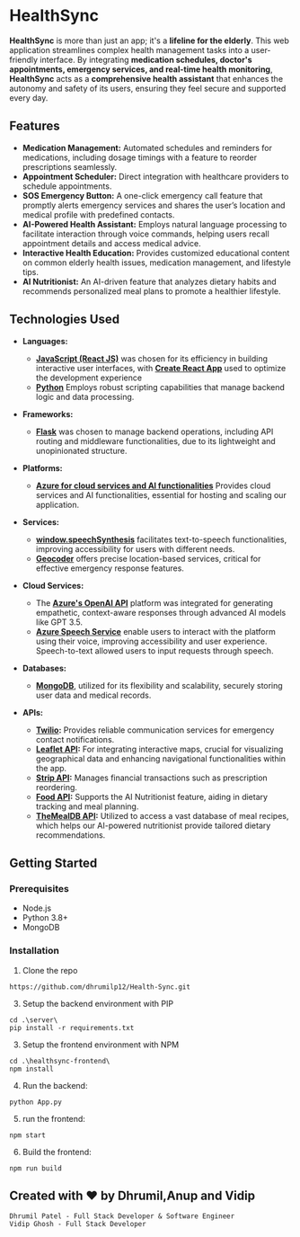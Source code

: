 


# HealthSync
**HealthSync** is more than just an app; it's a **lifeline for the elderly**. This web application streamlines complex health management tasks into a user-friendly interface. By integrating **medication schedules, doctor's appointments, emergency services, and real-time health monitoring**, **HealthSync** acts as a **comprehensive health assistant** that enhances the autonomy and safety of its users, ensuring they feel secure and supported every day.

## Features

- **Medication Management:** Automated schedules and reminders for medications, including dosage timings with a feature to reorder prescriptions seamlessly.
- **Appointment Scheduler:** Direct integration with healthcare providers to schedule appointments.
- **SOS Emergency Button:** A one-click emergency call feature that promptly alerts emergency services and shares the user’s location and medical profile with predefined contacts.
- **AI-Powered Health Assistant:** Employs natural language processing to facilitate interaction through voice commands, helping users recall appointment details and access medical advice.
- **Interactive Health Education:** Provides customized educational content on common elderly health issues, medication management, and lifestyle tips.
- **AI Nutritionist:** An AI-driven feature that analyzes dietary habits and recommends personalized meal plans to promote a healthier lifestyle.

## Technologies Used

- **Languages:** 
  - **[JavaScript (React JS)](https://react.dev/)** was chosen for its efficiency in building interactive user interfaces, with **[Create React App](https://create-react-app.dev/)** used to optimize the development experience
  - **[Python](https://www.python.org/)** Employs robust scripting capabilities that manage backend logic and data processing.

- **Frameworks:** 
  - **[Flask](hhttps://flask.palletsprojects.com/en/3.0.x/)** was chosen to manage backend operations, including API routing and middleware functionalities, due to its lightweight and unopinionated structure.

- **Platforms:** 
  - **[Azure for cloud services and AI functionalities](https://azure.microsoft.com/en-us/solutions/migration/migrate-modernize-innovate?ef_id=_k_ab0ededb1c7f18961d7cb8483cd18aaa_k_&OCID=AIDcmme9zx2qiz_SEM__k_ab0ededb1c7f18961d7cb8483cd18aaa_k_&msclkid=ab0ededb1c7f18961d7cb8483cd18aaa)** Provides cloud services and AI functionalities, essential for hosting and scaling our application.

- **Services:** 
  - **[window.speechSynthesis](https://developer.mozilla.org/en-US/docs/Web/API/Window/speechSynthesis)** facilitates text-to-speech functionalities, improving accessibility for users with different needs.
  - **[Geocoder](https://pypi.org/project/geocoder/)** offers precise location-based services, critical for effective emergency response features.

- **Cloud Services:** 
  - The **[Azure's OpenAI API](https://learn.microsoft.com/en-us/azure/ai-services/openai/overview)** platform was integrated for generating empathetic, context-aware responses through advanced AI models like GPT 3.5.
  - **[Azure Speech Service](https://learn.microsoft.com/en-us/azure/ai-services/speech-service/overview)** enable users to interact with the platform using their voice, improving accessibility and user experience. Speech-to-text allowed users to input requests through speech.

- **Databases:** 
  - **[MongoDB](https://www.mongodb.com/)**, utilized for its flexibility and scalability, securely storing user data and medical records.

- **APIs:** 
  - **[Twilio](https://www.twilio.com/):** Provides reliable communication services for emergency contact notifications.
  - **[Leaflet API](https://leafletjs.com/):** For integrating interactive maps, crucial for visualizing geographical data and enhancing navigational functionalities within the app.
  - **[Strip API](https://stripe.com/):** Manages financial transactions such as prescription reordering.
  - **[Food API](https://rapidapi.com/collection/food-apis):** Supports the AI Nutritionist feature, aiding in dietary tracking and meal planning.
  - **[TheMealDB API](https://www.themealdb.com/api.php):** Utilized to access a vast database of meal recipes, which helps our AI-powered nutritionist provide tailored dietary recommendations.

## Getting Started

### Prerequisites

- Node.js
- Python 3.8+
- MongoDB

### Installation

1. Clone the repo
```
https://github.com/dhrumilp12/Health-Sync.git
```
3. Setup the backend environment with PIP
```
cd .\server\
pip install -r requirements.txt
```
3. Setup the frontend environment with NPM
```
cd .\healthsync-frontend\
npm install
```
4. Run the backend:
```
python App.py
```
5. run the frontend:
```
npm start
```
6. Build the frontend:
```
npm run build
```
## Created with ❤️ by Dhrumil,Anup and Vidip
`Dhrumil Patel - Full Stack Developer & Software Engineer`<br>
`Vidip Ghosh - Full Stack Developer`<br>
